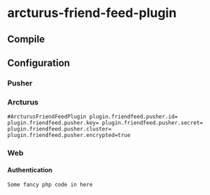 # arcturus-friend-feed-plugin

## Compile

## Configuration

### Pusher

### Arcturus

`#ArcturusFriendFeedPlugin
plugin.friendfeed.pusher.id=
plugin.friendfeed.pusher.key=
plugin.friendfeed.pusher.secret=
plugin.friendfeed.pusher.cluster=
plugin.friendfeed.pusher.encrypted=true`

### Web

#### Authentication

``Some fancy php code in here``